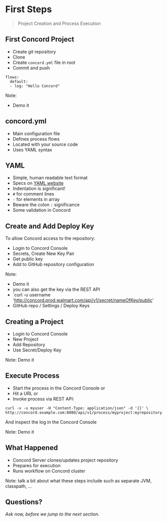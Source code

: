# First Steps

> Project Creation and Process Execution


## First Concord Project

- Create git repository
- Clone
- Create `concord.yml` file in root
- Commit and push

```
flows:
  default:
  - log: "Hello Concord"
```

Note:
- Demo it


## concord.yml

- Main configuration file
- Defines process flows
- Located with your source code
- Uses YAML syntax


## YAML

- Simple, human readable text format
- Specs on [YAML website](http://www.yaml.org/)
- Indentation is significant!
- `#` for comment lines
- `-` for elements in array
- Beware the colon `:` significance
- Some validation in Concord


## Create and Add Deploy Key

To allow Concord access to the repository:

- Login to Concord Console
- Secrets, Create New Key Pair
- Get public key
- Add to GitHub repository configuration

Note:
- Demo it
- you can also get the key via the REST API
- `curl -u username 'http://concord.prod.walmart.com/api/v1/secret/nameOfKey/public'
- GitHub repo / Settings / Deploy Keys


## Creating a Project

- Login to Concord Console
- New Project
- Add Repository
- Use Secret/Deploy Key

Note:
Demo it


## Execute Process

- Start the process in the Concord Console or
- Hit a URL or
-  Invoke process via REST API:

```
curl -v -u myuser -H "Content-Type: application/json" -d '{}' \
http://concord.example.com:8080/api/v1/process/myproject:myrepository
```

And inspect the log in the Concord Console

Note:
Demo it


## What Happened

- Concord Server clones/updates project repository
- Prepares for execution
- Runs workflow on Concord cluster

Note:
talk a bit about what these steps include such as separate JVM, classpath, ...


## Questions?

<em class="yellow">Ask now, before we jump to the next section.</em>

